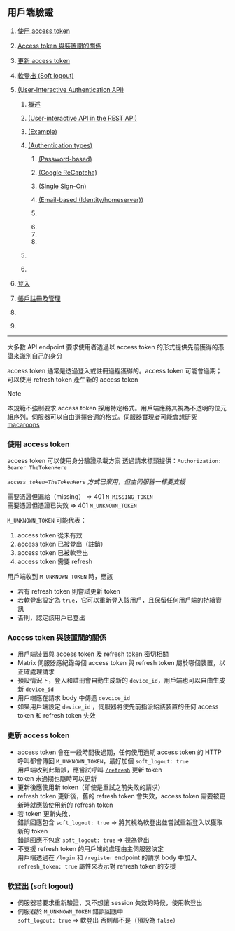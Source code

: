 ## 用戶端驗證

1. [使用 access token](#使用-access-token)

2. [Access token 與裝置間的關係](#access-token-與裝置間的關係)

3. [更新 access token](#更新-access-token)

4. [軟登出 (Soft logout)](#軟登出-soft-logout)

5. [(User-Interactive Authentication API)]()

   1. [概述]()

   2. [(User-interactive API in the REST API)]()

   3. [(Example)]()

   4. [(Authentication types)]()

      1. [(Password-based)]()
      
      2. [(Google ReCaptcha)]()

      3. [(Single Sign-On)]()

      4. [(Email-based (Identity/homeserver))]()

      5. []()

      6. 

      7. 

      8. 

   5. []()

   6. []()

6. [登入]()

7. [帳戶註冊及管理]()

8. []()

9. []()

---

大多數 API endpoint 要求使用者透過以 access token 的形式提供先前獲得的憑證來識別自己的身分

access token 通常是透過登入或註冊過程獲得的。access token 可能會過期；可以使用 refresh token 產生新的 access token

> [!NOTE]
> 本規範不強制要求 access token 採用特定格式。用戶端應將其視為不透明的位元組序列。伺服器可以自由選擇合適的格式。伺服器實現者可能會想研究 [macaroons](http://research.google.com/pubs/pub41892.html)

### 使用 access token

access token 可以使用身分驗證承載方案 透過請求標頭提供：`Authorization: Bearer TheTokenHere`

_`access_token=TheTokenHere` 方式已棄用，但主伺服器一樣要支援_

需要憑證但漏給（missing） => 401 `M_MISSING_TOKEN`  
需要憑證但憑證已失效 => 401 `M_UNKNOWN_TOKEN`

`M_UNKNOWN_TOKEN` 可能代表：
1. access token 從未有效
2. access token 已被登出（註銷）
3. access token 已被軟登出
4. access token 需要 refresh

用戶端收到 `M_UNKNOWN_TOKEN` 時，應該
- 若有 refresh token 則嘗試更新 token
- 若軟登出設定為 `true`，它可以重新登入該用戶，且保留任何用戶端的持續資訊
- 否則，認定該用戶已登出

### Access token 與裝置間的關係

- 用戶端裝置與 access token 及 refresh token 密切相關
- Matrix 伺服器應紀錄每個 access token 與 refresh token 屬於哪個裝置，以正確處理請求
- 預設情況下，登入和註冊會自動生成新的 `device_id`，用戶端也可以自由生成新 `device_id`
- 用戶端應在請求 body 中傳遞 `devcice_id`
- 如果用戶端設定 `device_id` ，伺服器將使先前指派給該裝置的任何 access token 和 refresh token 失效

### 更新 access token

- access token 會在一段時間後過期，任何使用過期 access token 的 HTTP 呼叫都會傳回 `M_UNKNOWN_TOKEN`，最好加個 `soft_logout: true`  
  用戶端收到此錯誤，應嘗試呼叫 [`/refresh`](https://spec.matrix.org/v1.11/client-server-api/#post_matrixclientv3refresh) 更新 token 
- token 未過期也隨時可以更新
- 更新後應使用新 token（即使是重試之前失敗的請求）
- refresh token 更新後，舊的 refresh token 會失效，access token 需要被更新時就應該使用新的 refresh token
- 若 token 更新失敗，  
  錯誤回應包含 `soft_logout: true` => 將其視為軟登出並嘗試重新登入以獲取新的 token  
  錯誤回應不包含 `soft_logout: true` => 視為登出
- 不支援 refresh token 的用戶端的處理由主伺服器決定  
  用戶端透過在 `/login` 和 `/register` endpoint 的請求 body 中加入 `refresh_token: true` 屬性來表示對 refresh token 的支援

### 軟登出 (soft logout)

- 伺服器若要求重新驗證，又不想讓 session 失效的時候，使用軟登出
- 伺服器於 `M_UNKNOWN_TOKEN` 錯誤回應中  
  `soft_logout: true` => 軟登出
  否則都不是（預設為 `false`）
